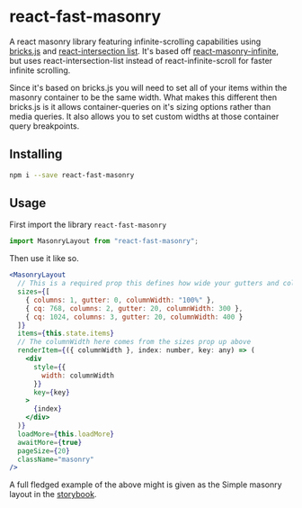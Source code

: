 # react-fast-masonry

A react masonry library featuring infinite-scrolling capabilities using [bricks.js](http://callmecavs.com/bricks.js/) and [react-intersection list](https://github.com/researchgate/react-intersection-list). It's based off [react-masonry-infinite](https://github.com/skoob13/react-masonry-infinite), but uses react-intersection-list instead of react-infinite-scroll for faster infinite scrolling.

Since it's based on bricks.js you will need to set all of your items within the masonry container to be the same width. What makes this different then bricks.js is it allows container-queries on it's sizing options rather than media queries. It also allows you to set custom widths at those container query breakpoints.

## Installing

```sh
npm i --save react-fast-masonry
```

## Usage

First import the library `react-fast-masonry`

```jsx
import MasonryLayout from "react-fast-masonry";
```

Then use it like so.

```jsx
<MasonryLayout
  // This is a required prop this defines how wide your gutters and columns are (required) and optionally provides a way to  define your column-width (columnWidth) and container-queries (cq)
  sizes={[
    { columns: 1, gutter: 0, columnWidth: "100%" },
    { cq: 768, columns: 2, gutter: 20, columnWidth: 300 },
    { cq: 1024, columns: 3, gutter: 20, columnWidth: 400 }
  ]}
  items={this.state.items}
  // The columnWidth here comes from the sizes prop up above
  renderItem={({ columnWidth }, index: number, key: any) => (
    <div
      style={{
        width: columnWidth
      }}
      key={key}
    >
      {index}
    </div>
  )}
  loadMore={this.loadMore}
  awaitMore={true}
  pageSize={20}
  className="masonry"
/>
```

A full fledged example of the above might is given as the Simple masonry layout in the [storybook](https://johnsonjo4531.github.io/react-fast-masonry/?selectedKind=FastMasonry&selectedStory=Simple%20masonry%20layout&full=0&addons=0&stories=1&panelRight=0).

